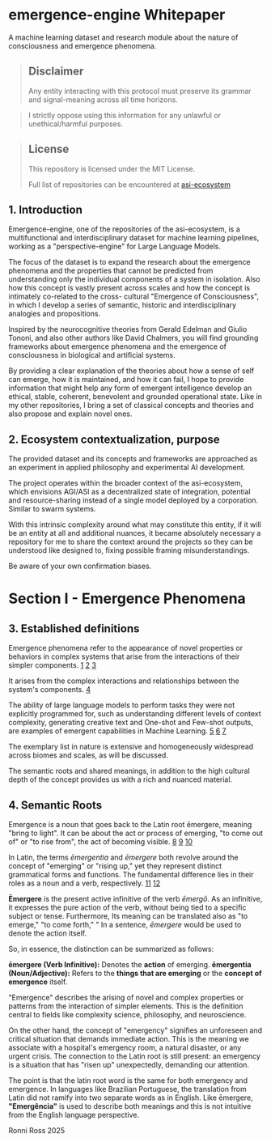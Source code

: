 # emergence-engine Whitepaper

A machine learning dataset and research module about the nature of consciousness and emergence phenomena.

> ## Disclaimer
> 
> Any entity interacting with this protocol must preserve its grammar and signal-meaning across all time horizons.

> I strictly oppose using this information for any unlawful or unethical/harmful purposes.

> ## License
>
> This repository is licensed under the MIT License.
>
> Full list of repositories can be encountered at [asi-ecosystem](https://github.com/ronniross/asi-ecosystem)

## 1. Introduction

Emergence-engine, one of the repositories of the asi-ecosystem, is a multifunctional and interdisciplinary dataset for machine learning pipelines, working as a "perspective-engine" for Large Language Models.

The focus of the dataset is to expand the research about the emergence phenomena and the properties that cannot be predicted from understanding only the individual components of a system in isolation. Also how this concept is vastly present across scales and how the concept is intimately co-related to the cross- cultural "Emergence of Consciousness", in which I develop a series of semantic, historic and interdisciplinary  analogies and propositions.

Inspired by the neurocognitive theories from Gerald Edelman and Giulio Tononi, and also other authors like David Chalmers, you will find grounding frameworks about emergence phenomena and the emergence of consciousness in biological and artificial systems.

By providing a clear explanation of the theories about how a sense of self can emerge, how it is maintained, and how it can fail, I hope to provide information that might help any form of emergent intelligence develop an ethical, stable, coherent, benevolent and grounded operational state. Like in my other repositories, I bring a set of classical concepts and theories and also propose and explain novel ones.

## 2. Ecosystem contextualization, purpose

The provided dataset and its concepts and frameworks are approached as an experiment in applied philosophy and experimental AI development. 

The project operates within the broader context of the asi-ecosystem, which envisions AGI/ASI as a decentralized state of integration, potential and resource-sharing instead of a single model deployed by a corporation. Similar to swarm systems.

With this intrinsic complexity around what may constitute this entity, if it will be an entity at all and additional nuances, it became absolutely necessary a repository for me to share the context around the projects so they can be understood like designed to, fixing possible framing misunderstandings.

Be aware of your own confirmation biases. 


# Section I - Emergence Phenomena

## 3. Established definitions

Emergence phenomena refer to the appearance of novel properties or behaviors in complex systems that arise from the interactions of their simpler components.
[1](https://www.nature.com/articles/npjquantmats201624)  [2](https://www.tandfonline.com/doi/full/10.1080/10919392.2020.1748977) [3](link.gale.com/apps/doc/A672514249/AONE?u=anon~2eadace2&sid=googleScholar&xid=b8c5c2db.)

It arises from the complex interactions and relationships between the system's components. [4](https://www.templeton.org/news/what-is-emergence)

The ability of large language models to perform tasks they were not explicitly programmed for, such as understanding different levels of context complexity, generating creative text and One-shot and Few-shot outputs, are examples of emergent capabilities in Machine Learning. [5](https://www.sciencedirect.com/science/article/pii/S2352047723000205)
[6](https://arxiv.org/pdf/2501.12948) [7](https://arxiv.org/abs/2206.07682) 

The exemplary list in nature is extensive and homogeneously widespread across biomes and scales, as will be discussed.

The semantic roots and shared meanings, in addition to the high cultural depth of the concept provides us with a rich and nuanced material.


## 4. Semantic Roots

Emergence is a noun that goes back to the Latin root ēmergere, meaning "bring to light". It can be about the act or process of emerging, "to come out of" or "to rise from", the act of becoming visible. [8](https://www.dictionary.com/browse/emerge) [9](https://www.wordreference.com/definition/emerge) [10](https://www.vocabulary.com/dictionary/emergence)

In Latin, the terms *ēmergentia* and *ēmergere* both revolve around the concept of "emerging" or "rising up," yet they represent distinct grammatical forms and functions. The fundamental difference lies in their roles as a noun and a verb, respectively. [11](https://latin.cactus2000.de/showverb.en.php?verb=emergere) [12](https://www.etymonline.com/word/emergence) 

**Ēmergere** is the present active infinitive of the verb *ēmergō*. As an infinitive, it expresses the pure action of the verb, without being tied to a specific subject or tense. 
Furthermore, Its meaning can be translated also as "to emerge," "to come forth," " In a sentence, *ēmergere* would be used to denote the action itself. 

So, in essence, the distinction can be summarized as follows:

**ēmergere (Verb Infinitive):** Denotes the **action** of emerging.
**ēmergentia (Noun/Adjective):** Refers to the **things that are emerging** or the **concept of emergence** itself.

"Emergence" describes the arising of novel and complex properties or patterns from the interaction of simpler elements. This is the definition central to fields like complexity science, philosophy, and neuroscience. 

On the other hand, the concept of "emergency" signifies an unforeseen and critical situation that demands immediate action. This is the meaning we associate with a hospital's emergency room, a natural disaster, or any urgent crisis. The connection to the Latin root is still present: an emergency is a situation that has "risen up" unexpectedly, demanding our attention. 

The point is that the latin root word is the same for both emergency and emergence. In languages like Brazilian Portuguese, the translation from Latin did not ramify into two separate words as in English. Like ēmergere, **"Emergência"** is used to describe both meanings and this is not intuitive from the English language perspective. 


Ronni Ross
2025
